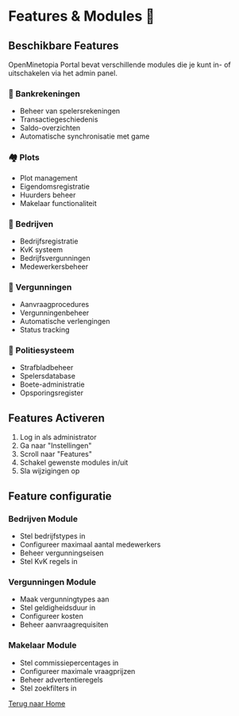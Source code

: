 # Features & Modules 🎯

## Beschikbare Features

OpenMinetopia Portal bevat verschillende modules die je kunt in- of uitschakelen via het admin panel.

### 🏦 Bankrekeningen
- Beheer van spelersrekeningen
- Transactiegeschiedenis
- Saldo-overzichten
- Automatische synchronisatie met game

### 🏘️ Plots
- Plot management
- Eigendomsregistratie
- Huurders beheer
- Makelaar functionaliteit

### 🏢 Bedrijven
- Bedrijfsregistratie
- KvK systeem
- Bedrijfsvergunningen
- Medewerkersbeheer

### 📜 Vergunningen
- Aanvraagprocedures
- Vergunningenbeheer
- Automatische verlengingen
- Status tracking

### 👮 Politiesysteem
- Strafbladbeheer
- Spelersdatabase
- Boete-administratie
- Opsporingsregister

## Features Activeren

1. Log in als administrator
2. Ga naar "Instellingen"
3. Scroll naar "Features"
4. Schakel gewenste modules in/uit
5. Sla wijzigingen op

## Feature configuratie

### Bedrijven Module
- Stel bedrijfstypes in
- Configureer maximaal aantal medewerkers
- Beheer vergunningseisen
- Stel KvK regels in

### Vergunningen Module
- Maak vergunningtypes aan
- Stel geldigheidsduur in
- Configureer kosten
- Beheer aanvraagrequisiten

### Makelaar Module
- Stel commissiepercentages in
- Configureer maximale vraagprijzen
- Beheer advertentieregels
- Stel zoekfilters in

[Terug naar Home](Home) 
